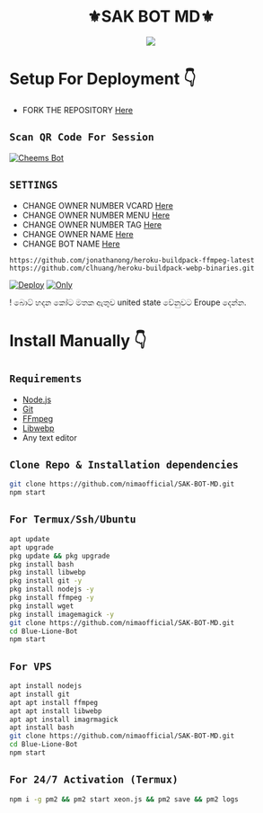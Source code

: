 <h1 align="center"> ⚜️SAK BOT MD⚜️ <br></h1>
<p align="center">
<img src="https://telegra.ph/file/2534a230221373ff3d754.png" border="0">



# Setup For Deployment 👇

- FORK THE REPOSITORY [Here](https://github.com/nimaofficial/SAK-BOT-MD/fork)

## `Scan QR Code For Session`
[![Cheems Bot](https://repl.it/badge/github/quiec/whatsasena)](https://replit.com/@nimaofficial/SAK-BOT-MD?v=1)

## `SETTINGS`

- CHANGE OWNER NUMBER VCARD [Here](https://github.com/nimaofficial/SAK-BOT-MD/blob/master/settings.js#L58)
- CHANGE OWNER NUMBER MENU [Here](https://github.com/nimaofficial/SAK-BOT-MD/blob/master/settings.js#L65)
- CHANGE OWNER NUMBER TAG [Here](https://github.com/nimaofficial/SAK-BOT-MD.git/blob/master/settings.js#L66)
- CHANGE OWNER NAME [Here](https://github.com/nimaofficial/SAK-BOT-MD.git/blob/master/settings.js#L59)
- CHANGE BOT NAME [Here](https://github.com/nimaofficial/SAK-BOT-MD.git/blob/master/settings.js#L67)


 

```
https://github.com/jonathanong/heroku-buildpack-ffmpeg-latest
https://github.com/clhuang/heroku-buildpack-webp-binaries.git
```

[![Deploy](https://www.herokucdn.com/deploy/button.svg)](https://heroku.com/deploy)
[![Only](https://i.ibb.co/FJcrYJw/Screenshot-2022-10-08-192010.jpg)](https://heroku.com/deploy)
 
 
 ! බොට් හදන කෝට මතක ඇතුව united state වේනුවට Eroupe දෙන්න.

 
 
# Install Manually 👇
## `Requirements`
* [Node.js](https://nodejs.org/en/)
* [Git](https://git-scm.com/downloads)
* [FFmpeg](https://github.com/BtbN/FFmpeg-Builds/releases/download/autobuild-2020-12-08-13-03/ffmpeg-n4.3.1-26-gca55240b8c-win64-gpl-4.3.zip)
* [Libwebp](https://developers.google.com/speed/webp/download)
* Any text editor
## `Clone Repo & Installation dependencies`
```bash
git clone https://github.com/nimaofficial/SAK-BOT-MD.git
npm start
```
## `For Termux/Ssh/Ubuntu`
```bash
apt update
apt upgrade
pkg update && pkg upgrade
pkg install bash
pkg install libwebp
pkg install git -y
pkg install nodejs -y 
pkg install ffmpeg -y 
pkg install wget
pkg install imagemagick -y
git clone https://github.com/nimaofficial/SAK-BOT-MD.git
cd Blue-Lione-Bot
npm start
```
## `For VPS`
```bash
apt install nodejs 
apt install git 
apt apt install ffmpeg 
apt apt install libwebp 
apt apt install imagrmagick
apt install bash
git clone https://github.com/nimaofficial/SAK-BOT-MD.git
cd Blue-Lione-Bot
npm start
```
## `For 24/7 Activation (Termux)`
```bash
npm i -g pm2 && pm2 start xeon.js && pm2 save && pm2 logs
```

 
